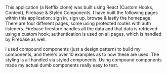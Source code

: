 This application (a Netflix clone) was built using React (Custom Hooks, Context), Firebase & Styled Components. 
I have built the following pages within this application: 
sign in, 
sign up, 
browse &
lastly the homepage.
There are four different pages, some using protected routes with auth listeners. Firebase firestore handles all the data and that data is retrieved using a custom hook; authentication is used on all pages, which is handled by Firebase as well.

I used compound components (just a design pattern) to build my components, and there's over 10 examples as to how these are used. The styling is all handled via styled components. Using compound components made my actual dumb components really easy to test.


